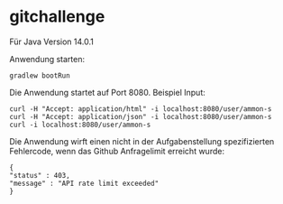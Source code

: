 # gitchallenge

Für Java Version 14.0.1

Anwendung starten:

    gradlew bootRun
    
Die Anwendung startet auf Port 8080.
Beispiel Input:

    curl -H "Accept: application/html" -i localhost:8080/user/ammon-s
    curl -H "Accept: application/json" -i localhost:8080/user/ammon-s
    curl -i localhost:8080/user/ammon-s

Die Anwendung wirft einen nicht in der Aufgabenstellung spezifizierten Fehlercode, wenn das Github Anfragelimit erreicht wurde:

    {
    "status" : 403,
    "message" : "API rate limit exceeded"
    }
